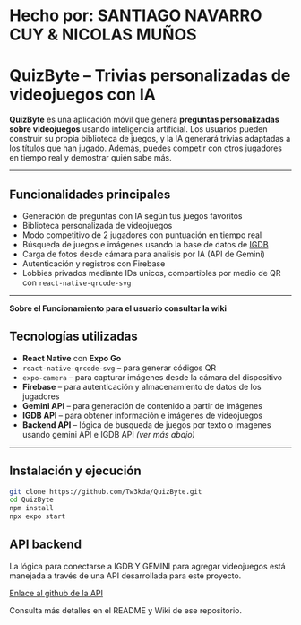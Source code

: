 # Hecho por: SANTIAGO NAVARRO CUY & NICOLAS MUÑOS

# QuizByte – Trivias personalizadas de videojuegos con IA

**QuizByte** es una aplicación móvil que genera **preguntas personalizadas sobre videojuegos** usando inteligencia artificial. Los usuarios pueden construir su propia biblioteca de juegos, y la IA generará trivias adaptadas a los títulos que han jugado. Además, puedes competir con otros jugadores en tiempo real y demostrar quién sabe más.

---

## Funcionalidades principales

- Generación de preguntas con IA según tus juegos favoritos
- Biblioteca personalizada de videojuegos
- Modo competitivo de 2 jugadores con puntuación en tiempo real
- Búsqueda de juegos e imágenes usando la base de datos de [IGDB](https://www.igdb.com/)
- Carga de fotos desde cámara  para analisis por IA (API de Gemini)
- Autenticación y registros con Firebase
- Lobbies privados mediante IDs unicos, compartibles por medio de  QR con `react-native-qrcode-svg`

---

**Sobre el Funcionamiento para el usuario consultar la wiki**

## Tecnologías utilizadas

- **React Native** con **Expo Go**
- `react-native-qrcode-svg` – para generar códigos QR
- `expo-camera` – para capturar imágenes desde la cámara del dispositivo
- **Firebase** – para autenticación y almacenamiento de datos de los jugadores
- **Gemini API** – para generación de contenido a partir de imágenes
- **IGDB API** – para obtener información e imágenes de videojuegos
- **Backend API** – lógica de busqueda de juegos por texto o imagenes usando gemini API e IGDB API
  *(ver más abajo)*

---

## Instalación y ejecución

```bash
git clone https://github.com/Tw3kda/QuizByte.git
cd QuizByte
npm install
npx expo start

```


## API backend

La lógica para conectarse a IGDB Y GEMINI para agregar videojuegos está manejada a través de una API desarrollada para este proyecto.

[Enlace al github de la API](https://github.com/Tw3kda/QuizByte_API.git)

Consulta más detalles en el README y Wiki de ese repositorio.
